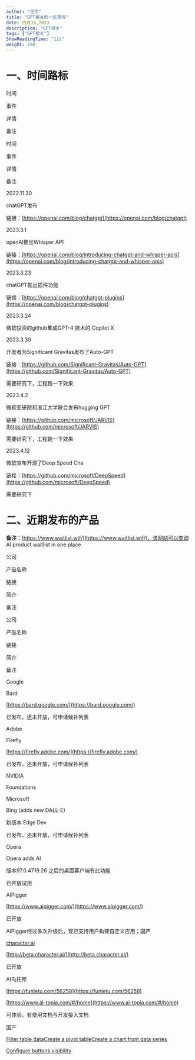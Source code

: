 ```yaml
---
author: "王宇"
title: "GPT相关的一些事件"
date: 四月16,2023
description: "GPT相关"
tags: ["GPT相关"]
ShowReadingTime: "12s"
weight: 198
---
```

一、时间路标
======

时间

事件

详情

备注

时间

事件

详情

备注

2022.11.30

chatGPT发布

链接：[https://openai.com/blog/chatgpt](https://openai.com/blog/chatgpt)

  

  

  

  

  

  

  

  

  

  

  

  

  

2023.3.1

openAI推出Whisper API

链接：[https://openai.com/blog/introducing-chatgpt-and-whisper-apis](https://openai.com/blog/introducing-chatgpt-and-whisper-apis)

  

2023.3.23

chatGPT推出插件功能

链接：[https://openai.com/blog/chatgpt-plugins](https://openai.com/blog/chatgpt-plugins)

  

2023.3.24

微软投资的github集成GPT-4 技术的 Copilot X

  

  

  

  

  

  

2023.3.30

开发者为Significant Gravitas发布了Auto-GPT

链接：[https://github.com/Significant-Gravitas/Auto-GPT](https://github.com/Significant-Gravitas/Auto-GPT)

需要研究下，工程跑一下效果

2023.4.2

微软亚研院和浙江大学联合发布hugging GPT

链接：[https://github.com/microsoft/JARVIS](https://github.com/microsoft/JARVIS)

需要研究下，工程跑一下效果

2023.4.12

微软宣布开源了Deep Speed Cha

链接：[https://github.com/microsoft/DeepSpeed](https://github.com/microsoft/DeepSpeed)

需要研究下

  

  

  

  

二、近期发布的产品
=========

**备注**：[https://www.waitlist.wtf/](https://www.waitlist.wtf/)，该网站可以查询 AI product waitlist in one place

公司

产品名称

链接

简介

备注

公司

产品名称

链接

简介

备注

Google

Bard

[https://bard.google.com/](https://bard.google.com/)

已发布，还未开放，可申请候补列表

  

Adobe

Firefly

[https://firefly.adobe.com/](https://firefly.adobe.com/)

已发布，还未开放，可申请候补列表

  

NVIDIA

Foundations

  

  

  

Microsoft

Bing (adds new DALL-E)

  

新版本 Edge Dev

已发布，还未开放，可申请候补列表

  

Opera

Opera adds AI

版本97.0.4719.26 之后的桌面客户端有此功能

已开放试用

  

  

AIPigger

[https://www.aipigger.com/](https://www.aipigger.com/)

已开放

AIPigger经过多次升级后，现已支持用户构建自定义应用；国产

  

  

  

  

  

  

[character.ai](http://character.ai)

[http://beta.character.ai/](http://beta.character.ai/)

已开放

  

  

AI乌托邦

[https://funletu.com/56258](https://funletu.com/56258)

[https://www.ai-topia.com/#/home](https://www.ai-topia.com/#/home)

可体验，有使用文档与开发接入文档

国产

[Filter table data](#)[Create a pivot table](#)[Create a chart from data series](#)

[Configure buttons visibility](/users/tfac-settings.action)